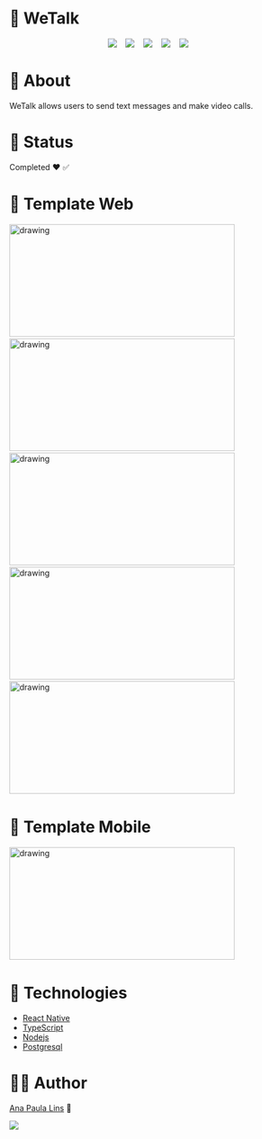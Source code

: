 # 📌 WeTalk

<p align="center">
  <img src="https://img.shields.io/static/v1?label=code&message=react-native&color=blueviolet&style=plastic&logo=react"/>&nbsp;&nbsp;&nbsp
  <img src="https://img.shields.io/static/v1?label=code&message=typescript&color=007ACC&style=plastic&logo=typescript"/>&nbsp;&nbsp;&nbsp
  <img src="https://img.shields.io/static/v1?label=code&message=node.js&color=339933&style=plastic&logo=node.js"/>&nbsp;&nbsp;&nbsp
  <img src="https://img.shields.io/static/v1?label=code&message=react&color=blueviolet&style=plastic&logo=react"/>&nbsp;&nbsp;&nbsp
  <img src="https://img.shields.io/static/v1?label=database&message=firebase&color=ffcc3d&style=plastic&logo=firebase"/>&nbsp;&nbsp;&nbsp

</p>


# 📌 About
 WeTalk allows users to send text messages and make video calls.
 
# 📌 Status

Completed  ❤️ ✅

# 📌 Template Web

<p align="left">
  <img src="https://user-images.githubusercontent.com/46818637/114222561-20fa4d80-9945-11eb-8597-f978971ce147.png" alt="drawing" width="400" height="200"/>
  &nbsp;&nbsp;&nbsp&nbsp
  <img src="https://user-images.githubusercontent.com/46818637/114222716-4a1ade00-9945-11eb-8503-ec6913a4adea.png" alt="drawing" width="400" height="200"/>
  &nbsp;&nbsp;&nbsp&nbsp
  <img src="https://user-images.githubusercontent.com/46818637/114222721-4d15ce80-9945-11eb-9447-8b93890bb50c.png" alt="drawing" width="400" height="200"/>
  &nbsp;&nbsp;&nbsp&nbsp
  <img src="https://user-images.githubusercontent.com/46818637/114222938-982fe180-9945-11eb-80c1-60e31db5ce88.png" alt="drawing" width="400" height="200"/>
  &nbsp;&nbsp;&nbsp&nbsp
  <img src="https://user-images.githubusercontent.com/46818637/114222950-9b2ad200-9945-11eb-8364-0bf41b821507.png" alt="drawing" width="400" height="200"/>
  &nbsp;&nbsp;&nbsp&nbsp
  
 # 📌 Template Mobile

<p align="left">
  <img src="https://user-images.githubusercontent.com/46818637/114222561-20fa4d80-9945-11eb-8597-f978971ce147.png" alt="drawing" width="400" height="200"/>
  &nbsp;&nbsp;&nbsp&nbsp
  
 
 
</p>

# 📌  Technologies

- [React Native](https://reactnative.dev/)
- [TypeScript](https://www.typescriptlang.org/)
- [Nodejs](https://nodejs.org/en/)
- [Postgresql](hhttps://www.postgresql.org/)

# 👩‍💻 Author

[Ana Paula Lins](https://github.com/anapaulalins) 🚀
<br/> 

[<img src="https://img.shields.io/badge/linkedin-%230077B5.svg?&style=for-the-badge&logo=linkedin&logoColor=white" />](https://www.linkedin.com/in/ana-lins-a769161b4/)




